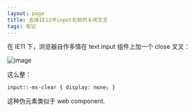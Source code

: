 ```yaml
---
layout: page
title: 去掉IE11中input右侧的关闭叉叉
tags: 笔记
---
```


在 IE11 下，浏览器自作多情在 text input 组件上加一个 close 叉叉：

![image](https://cloud.githubusercontent.com/assets/2698003/5064209/825ef988-6e3e-11e4-900a-5fadd3465d94.png)

这么整：

    input::-ms-clear { display: none; } 
    
这种伪元素类似于 web component.

